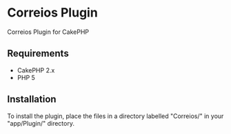 Correios Plugin
========

Correios Plugin for CakePHP

Requirements
------------

* CakePHP 2.x
* PHP 5

Installation
------------

To install the plugin, place the files in a directory labelled "Correios/" in your "app/Plugin/" directory.
